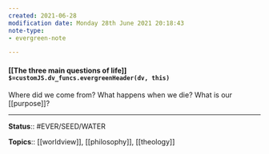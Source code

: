 ```yaml
---
created: 2021-06-28
modification date: Monday 28th June 2021 20:18:43
note-type: 
- evergreen-note

---
```


#### [[The three main questions of life]] `$=customJS.dv_funcs.evergreenHeader(dv, this)`

Where did we come from? 
What happens when we die?
What is our [[purpose]]?


---

**Status**:: #EVER/SEED/WATER  

**Topics**::  [[worldview]], [[philosophy]], [[theology]]  
	
